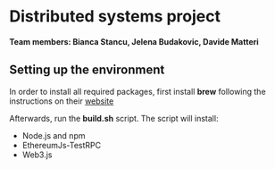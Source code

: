 # Distributed systems project
#### Team members: Bianca Stancu, Jelena Budakovic, Davide Matteri

## Setting up the environment
In order to install all required packages, first install **brew** following the instructions on their [website](https://brew.sh/)

Afterwards, run the **build.sh** script. The script will install:
* Node.js and npm
* EthereumJs-TestRPC
* Web3.js
